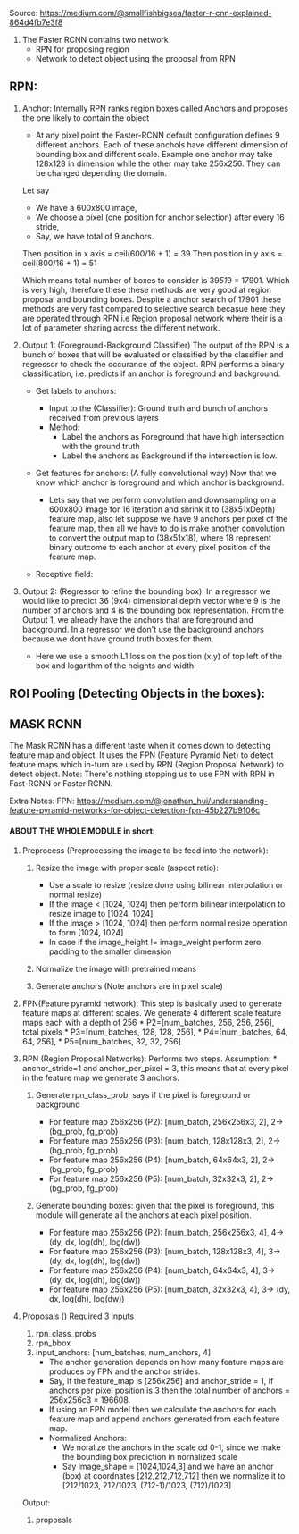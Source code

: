 

Source: https://medium.com/@smallfishbigsea/faster-r-cnn-explained-864d4fb7e3f8

1. The Faster RCNN contains two network
    * RPN for proposing region
    * Network to detect object using the proposal from RPN
  
## RPN:  
    
1. Anchor: Internally RPN ranks region boxes called Anchors and proposes the one likely to contain the object
    * At any pixel point the Faster-RCNN default configuration defines 9 different anchors. Each of these anchols have different dimension of bounding box and different scale. Example one anchor may take 128x128 in dimension while the other may take 256x256. They can be changed depending the domain.
    
    Let say 
    * We have a 600x800 image,
    * We choose a pixel (one position for anchor selection) after every 16 stride, 
    * Say, we have total of 9 anchors.
    
    Then position in x axis = ceil(600/16 + 1) = 39
    Then position in y axis = ceil(800/16 + 1) = 51
    
    Which means total number of boxes to consider is 39*51*9 = 17901. Which is very high, therefore these these methods are very good at region proposal and bounding boxes. Despite a anchor search of 17901 these methods are very fast compared to selective search becasue here they are operated through RPN i.e Region proposal network where their is a lot of parameter sharing across the different network.
    
2. Output 1: (Foreground-Background Classifier) The output of the RPN is a bunch of boxes that will be evaluated or classified by the classifier and regressor to check the occurance of the object. RPN performs a binary classification, i.e. predicts if an anchor is foreground and background.
    
    * Get labels to anchors:
        * Input to the (Classifier): Ground truth and bunch of anchors received from previous layers
        * Method: 
            * Label the anchors as Foreground that have high intersection with the ground truth
            * Label the anchors as Background if the intersection is low.
    
    * Get features for anchors: (A fully convolutional way) Now that we know which anchor is foreground and which anchor is background.
        * Lets say that we perform convolution and downsampling on a 600x800 image for 16 iteration and shrink it to (38x51xDepth) feature map, also let suppose we have 9 anchors per pixel of the feature map, then all we have to do is make another convolution to convert the output map to (38x51x18), where 18 represent binary outcome to each anchor at every pixel position of the feature map.
        
    * Receptive field:
        
3. Output 2: (Regressor to refine the bounding box): In a regressor we would like to predict 36 (9x4) dimensional depth vector where 9 is the number of anchors and 4 is the bounding box representation. From the Output 1, we already have the anchors that are foreground and background. In a regressor we don't use the background anchors because we dont have ground truth boxes for them.
    
    * Here we use a smooth L1 loss on the position (x,y) of top left of the box and logarithm of the heights and width.
    
    
## ROI Pooling (Detecting Objects in the boxes):




## MASK RCNN
The Mask RCNN has a different taste when it comes down to detecting feature map and object. It uses the FPN (Feature Pyramid Net) to detect feature maps which in-turn are used by RPN (Region Proposal Network) to detect object. Note: There's nothing stopping us to use FPN with RPN in Fast-RCNN or Faster RCNN. 

Extra Notes:
FPN: https://medium.com/@jonathan_hui/understanding-feature-pyramid-networks-for-object-detection-fpn-45b227b9106c
    
    

 
 
 
 
#### ABOUT THE WHOLE MODULE in short:
1. Preprocess (Preprocessing the image to be feed into the network):
    1. Resize the image with proper scale (aspect ratio):
        * Use a scale to resize (resize done using bilinear interpolation or normal resize) 
        * If the image < [1024, 1024] then perform bilinear interpolation to resize image to [1024, 1024]
        * If the image > [1024, 1024] then perform normal resize operation to form [1024, 1024]
        * In case if the image_height != image_weight perform zero padding to the smaller dimension
        
    2. Normalize the image with pretrained means
    
    3. Generate anchors (Note anchors are in pixel scale)

2. FPN(Feature pyramid network): This step is basically used to generate feature maps at different scales.
    We generate 4 different scale feature maps each with a depth of 256
        *   P2=[num_batches, 256, 256, 256], total pixels
        *   P3=[num_batches, 128, 128, 256], 
        *   P4=[num_batches, 64, 64, 256], 
        *   P5=[num_batches, 32, 32, 256]
        
3. RPN (Region Proposal Networks): Performs two steps.
    Assumption:
        * anchor_stride=1 and anchor_per_pixel = 3, this means that at every pixel in the feature map we generate 3 anchors. 
        
    1. Generate rpn_class_prob: says if the pixel is foreground or background 
        * For feature map 256x256 (P2): [num_batch, 256x256x3, 2], 2-> (bg_prob, fg_prob)
        * For feature map 256x256 (P3): [num_batch, 128x128x3, 2], 2-> (bg_prob, fg_prob)
        * For feature map 256x256 (P4): [num_batch, 64x64x3, 2], 2-> (bg_prob, fg_prob)
        * For feature map 256x256 (P5): [num_batch, 32x32x3, 2], 2-> (bg_prob, fg_prob)
        
    2. Generate bounding boxes: given that the pixel is foreground, this module will generate all the anchors at each pixel position.
        * For feature map 256x256 (P2): [num_batch, 256x256x3, 4], 4-> (dy, dx, log(dh), log(dw))
        * For feature map 256x256 (P3): [num_batch, 128x128x3, 4], 3-> (dy, dx, log(dh), log(dw))
        * For feature map 256x256 (P4): [num_batch, 64x64x3, 4], 3-> (dy, dx, log(dh), log(dw))
        * For feature map 256x256 (P5): [num_batch, 32x32x3, 4], 3-> (dy, dx, log(dh), log(dw))
        
3. Proposals ()
    Required 3 inputs
    1. rpn_class_probs
    2. rpn_bbox
    3. input_anchors: [num_batches, num_anchors, 4]
        * The anchor generation depends on how many feature maps are produces by FPN and the anchor strides.
        * Say, if the feature_map is [256x256] and anchor_stride = 1, If anchors per pixel position is 3 then the total number of anchors = 256x256c3 = 196608.
        * If using an FPN model then we calculate the anchors for each feature map and append anchors generated from each feature map.
        * Normalized Anchors:
            * We noralize the anchors in the scale od 0-1, since we make the bounding box prediction in nornalized scale
            * Say image_shape = [1024,1024,3] and we have an anchor (box) at coordnates [212,212,712,712] then we normalize it to [212/1023, 212/1023, (712-1)/1023, (712)/1023]
        
    Output:
    1. proposals
              
     
